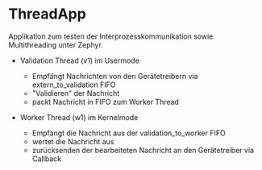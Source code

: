 # ThreadApp

Applikation zum testen der Interprozesskommunikation sowie Multithreading unter Zephyr. 

- Validation Thread (v1) im Usermode
	- Empfängt Nachrichten von den Gerätetreibern via extern_to_validation FIFO
	- "Validieren" der Nachricht
	- packt Nachricht in FIFO zum Worker Thread

- Worker Thread (w1) im Kernelmode
	- Empfängt die Nachricht aus der validation_to_worker FIFO
	- wertet die Nachricht aus
	- zurücksenden der bearbeiteten Nachricht an den Gerätetreiber via Callback
	
